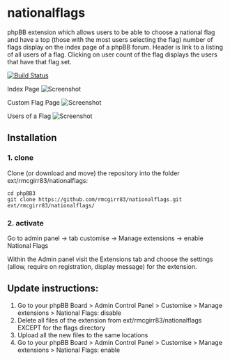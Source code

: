 nationalflags
=========================

phpBB extension which allows users to be able to choose a national flag and have a top (those with the most users selecting the flag) number of flags display on the index page of a phpBB forum.  Header is link to a listing of all users of a flag.  Clicking on user count of the flag displays the users that have that flag set.

[![Build Status](https://travis-ci.org/rmcgirr83/nationalflags.svg?branch=master)](https://travis-ci.org/rmcgirr83/nationalflags)

Index Page
![Screenshot](index_page.jpg)

Custom Flag Page
![Screenshot](all_flags_of_users.jpg)

Users of a Flag
![Screenshot](users_of_flag.jpg)

## Installation

### 1. clone
Clone (or download and move) the repository into the folder ext/rmcgirr83/nationalflags:

```
cd phpBB3
git clone https://github.com/rmcgirr83/nationalflags.git ext/rmcgirr83/nationalflags/
```

### 2. activate
Go to admin panel -> tab customise -> Manage extensions -> enable National Flags

Within the Admin panel visit the Extensions tab and choose the settings (allow, require on registration, display message) for the extension.

## Update instructions:
1. Go to your phpBB Board > Admin Control Panel > Customise > Manage extensions > National Flags: disable
2. Delete all files of the extension from ext/rmcgirr83/nationalflags EXCEPT for the flags directory
3. Upload all the new files to the same locations
4. Go to your phpBB Board > Admin Control Panel > Customise > Manage extensions > National Flags: enable
